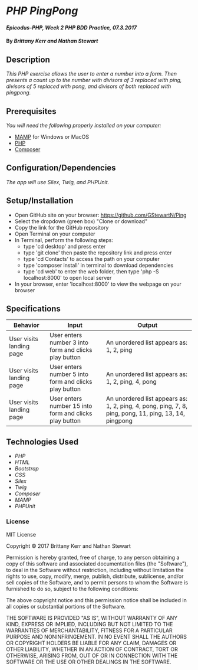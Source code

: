 # _PHP PingPong_

#### _Epicodus-PHP, Week 2 PHP BDD Practice, 07.3.2017_

#### By _**Brittany Kerr and Nathan Stewart**_

## Description

_This PHP exercise allows the user to enter a number into a form. Then presents a count up to the number with divisors of 3 replaced with ping, divisors of 5 replaced with pong, and divisors of both replaced with pingpong._

## Prerequisites

_You will need the following properly installed on your computer:_

* [MAMP](https://www.mamp.info/en/) for Windows or MacOS
* [PHP](https://secure.php.net/)
* [Composer](https://getcomposer.org/)

## Configuration/Dependencies

_The app will use Silex, Twig, and PHPUnit._

## Setup/Installation

* Open GitHub site on your browser: https://github.com/GStewartN/Ping
* Select the dropdown (green box) "Clone or download"
* Copy the link for the GitHub repository
* Open Terminal on your computer
* In Terminal, perform the following steps:
  * type 'cd desktop' and press enter
  * type 'git clone' then paste the repository link and press enter
  * type 'cd Contacts' to access the path on your computer
  * type 'composer install' in terminal to download dependencies
  * type 'cd web' to enter the web folder, then type 'php -S localhost:8000' to open local server
* In your browser, enter 'localhost:8000' to view the webpage on your browser


## Specifications

| Behavior | Input | Output |
|----------|-------|--------|
| User visits landing page | User enters number 3 into form and clicks play button | An unordered list appears as: 1, 2, ping |
| User visits landing page | User enters number 5 into form and clicks play button | An unordered list appears as: 1, 2, ping, 4, pong |
| User visits landing page | User enters number 15 into form and clicks play button | An unordered list appears as: 1, 2, ping, 4, pong, ping, 7, 8, ping, pong, 11, ping, 13, 14, pingpong |


## Technologies Used

* _PHP_
* _HTML_
* _Bootstrap_
*  _CSS_
* _Silex_
* _Twig_
* _Composer_
* _MAMP_
* _PHPUnit_

### License

MIT License

Copyright &copy; 2017 Brittany Kerr and Nathan Stewart

Permission is hereby granted, free of charge, to any person obtaining a copy
of this software and associated documentation files (the "Software"), to deal
in the Software without restriction, including without limitation the rights
to use, copy, modify, merge, publish, distribute, sublicense, and/or sell
copies of the Software, and to permit persons to whom the Software is
furnished to do so, subject to the following conditions:

The above copyright notice and this permission notice shall be included in all
copies or substantial portions of the Software.

THE SOFTWARE IS PROVIDED "AS IS", WITHOUT WARRANTY OF ANY KIND, EXPRESS OR
IMPLIED, INCLUDING BUT NOT LIMITED TO THE WARRANTIES OF MERCHANTABILITY,
FITNESS FOR A PARTICULAR PURPOSE AND NONINFRINGEMENT. IN NO EVENT SHALL THE
AUTHORS OR COPYRIGHT HOLDERS BE LIABLE FOR ANY CLAIM, DAMAGES OR OTHER
LIABILITY, WHETHER IN AN ACTION OF CONTRACT, TORT OR OTHERWISE, ARISING FROM,
OUT OF OR IN CONNECTION WITH THE SOFTWARE OR THE USE OR OTHER DEALINGS IN THE
SOFTWARE.
